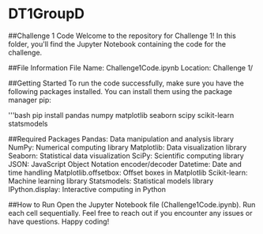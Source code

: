 # DT1GroupD

##Challenge 1 Code
Welcome to the repository for Challenge 1! In this folder, you'll find the Jupyter Notebook containing the code for the challenge.

##File Information
File Name: Challenge1Code.ipynb
Location: Challenge 1/

##Getting Started
To run the code successfully, make sure you have the following packages installed. You can install them using the package manager pip:

'''bash
pip install pandas numpy matplotlib seaborn scipy scikit-learn statsmodels

##Required Packages
Pandas: Data manipulation and analysis library
NumPy: Numerical computing library
Matplotlib: Data visualization library
Seaborn: Statistical data visualization
SciPy: Scientific computing library
JSON: JavaScript Object Notation encoder/decoder
Datetime: Date and time handling
Matplotlib.offsetbox: Offset boxes in Matplotlib
Scikit-learn: Machine learning library
Statsmodels: Statistical models library
IPython.display: Interactive computing in Python

##How to Run
Open the Jupyter Notebook file (Challenge1Code.ipynb).
Run each cell sequentially.
Feel free to reach out if you encounter any issues or have questions. Happy coding!
